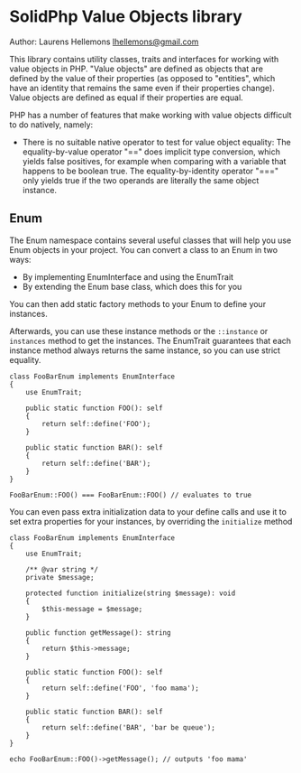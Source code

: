 SolidPhp Value Objects library
==============================

Author: Laurens Hellemons <lhellemons@gmail.com>

This library contains utility classes, traits and interfaces for working with value objects in PHP.
"Value objects" are defined as objects that are defined by the value of their properties
(as opposed to "entities", which have an identity that remains the same even if their properties change).
Value objects are defined as equal if their properties are equal.

PHP has a number of features that make working with value objects difficult to do natively, namely:
- There is no suitable native operator to test for value object equality: The equality-by-value operator "=="
  does implicit type conversion, which yields false positives, for example when comparing with a variable
  that happens to be boolean true. The equality-by-identity operator "===" only yields true if the two operands
  are literally the same object instance.

Enum
----

The Enum namespace contains several useful classes that will help you use Enum objects in your project.
You can convert a class to an Enum in two ways:
- By implementing EnumInterface and using the EnumTrait
- By extending the Enum base class, which does this for you

You can then add static factory methods to your Enum to define your instances.

Afterwards, you can use these instance methods or the `::instance` or `instances` method to get the instances.
The EnumTrait guarantees that each instance method always returns the same instance, so you can use
strict equality.

```
class FooBarEnum implements EnumInterface
{
    use EnumTrait;

    public static function FOO(): self
    {
        return self::define('FOO');
    }

    public static function BAR(): self
    {
        return self::define('BAR');
    }
}

FooBarEnum::FOO() === FooBarEnum::FOO() // evaluates to true
```

You can even pass extra initialization data to your define calls and use it to set extra properties for your instances,
by overriding the `initialize` method


```
class FooBarEnum implements EnumInterface
{
    use EnumTrait;

    /** @var string */
    private $message;

    protected function initialize(string $message): void
    {
        $this-message = $message;
    }

    public function getMessage(): string
    {
        return $this->message;
    }

    public static function FOO(): self
    {
        return self::define('FOO', 'foo mama');
    }

    public static function BAR(): self
    {
        return self::define('BAR', 'bar be queue');
    }
}

echo FooBarEnum::FOO()->getMessage(); // outputs 'foo mama'
```
